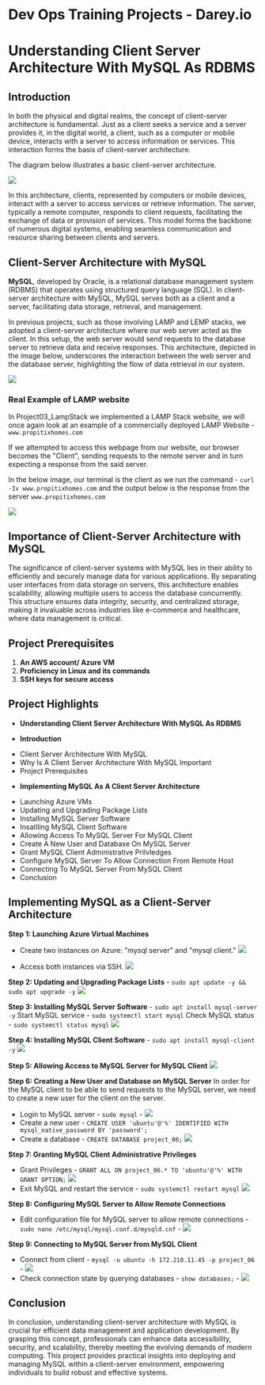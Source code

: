 # Dev Ops Training Projects - Darey.io  

# Understanding Client Server Architecture With MySQL As RDBMS

## Introduction

In both the physical and digital realms, the concept of client-server architecture is fundamental. Just as a client seeks a service and a server provides it, in the digital world, a client, such as a computer or mobile device, interacts with a server to access information or services. This interaction forms the basis of client-server architecture.

The diagram below illustrates a basic client-server architecture.

![](Images/simple_client_server.png)

In this architecture, clients, represented by computers or mobile devices, interact with a server to access services or retrieve information. The server, typically a remote computer, responds to client requests, facilitating the exchange of data or provision of services. This model forms the backbone of numerous digital systems, enabling seamless communication and resource sharing between clients and servers.


## Client-Server Architecture with MySQL

**MySQL**, developed by Oracle, is a relational database management system (RDBMS) that operates using structured query language (SQL). In client-server architecture with MySQL, MySQL serves both as a client and a server, facilitating data storage, retrieval, and management.

In previous projects, such as those involving LAMP and LEMP stacks, we adopted a client-server architecture where our web server acted as the client. In this setup, the web server would send requests to the database server to retrieve data and receive responses. This architecture, depicted in the image below, underscores the interaction between the web server and the database server, highlighting the flow of data retrieval in our system.

![](Images/mysql_cl_serv.png)

### Real Example of LAMP website

In Project03_LampStack we implemented a LAMP Stack website, we will once again look at an example of a commercially deployed LAMP Website -  `www.propitixhomes.com`

If we attempted to access this webpage from our website, our browser becomes the "Client", sending requests to the remote server and in turn expecting a response from the said server.

In the below image, our terminal is the client as we run the command - `curl -Iv www.propitixhomes.com` and the output below is the response from the server `www.propitixhomes.com`

![](<Images/01. propit_01.png>)

## Importance of Client-Server Architecture with MySQL

The significance of client-server systems with MySQL lies in their ability to efficiently and securely manage data for various applications. By separating user interfaces from data storage on servers, this architecture enables scalability, allowing multiple users to access the database concurrently. This structure ensures data integrity, security, and centralized storage, making it invaluable across industries like e-commerce and healthcare, where data management is critical.

## Project Prerequisites

1. **An AWS account/ Azure VM**
2. **Proficiency in Linux and its commands**
3. **SSH keys for secure access**


## Project Highlights

* **Understanding Client Server Architecture With MySQL As RDBMS**

* **Introduction**

 - Client Server Architecture With MySQL
 - Why Is A Client Server Architecture With MySQL Important
 - Project Prerequisites

* **Implementing MySQL As A Client Server Architecture**

 - Launching Azure VMs
 - Updating and Upgrading Package Lists
 - Installing MySQL Server Software
 - Insatlling MySQL Client Software
 - Allowing Access To MySQL Server For MySQL Client
 - Create A New User and Database On MySQL Server
 - Grant MySQL Client Administrative Prilvledges
 - Configure MySQL Server To Allow Connection From Remote Host
 - Connecting To MySQL Server From MySQL Client
 - Conclusion


## Implementing MySQL as a Client-Server Architecture

**Step 1: Launching Azure Virtual Machines**

- Create two instances on Azure: "mysql server" and "mysql client."
![](<Images/04. instances.png>)

- Access both instances via SSH.
![](<Images/02. ssh_client_server.png>)

**Step 2: Updating and Upgrading Package Lists** - `sudo apt update -y && sudo apt upgrade -y`
![](<Images/03. apt_update_upgrade.png>)

**Step 3: Installing MySQL Server Software** - `sudo apt install mysql-server -y`
Start MySQL service - `sudo systemctl start mysql`
Check MySQL status - `sudo systemctl status mysql`
![](<Images/05. status.png>)

**Step 4: Installing MySQL Client Software** - `sudo apt install mysql-client -y`
![](<Images/06. client_in.png>)

**Step 5: Allowing Access to MySQL Server for MySQL Client**
![](<Images/07. allow_inbound.png>)

**Step 6: Creating a New User and Database on MySQL Server**
In order for the MySQL client to be able to send requests to the MySQL server, we need to create a new user for the client on the server.

- Login to MySQL server - `sudo mysql` - 
![](<Images/08. login_server.png>)
- Create a new user - `CREATE USER 'ubuntu'@'%' IDENTIFIED WITH mysql_native_password BY 'password';`
- Create a database -  `CREATE DATABASE project_06;`
![](<Images/10. db_user.png>)

**Step 7: Granting MySQL Client Administrative Privileges**
- Grant Privileges - `GRANT ALL ON project_06.* TO 'ubuntu'@'%' WITH GRANT OPTION;`
![](<Images/11. grant_pri.png>)
- Exit MySQL and restart the service - `sudo systemctl restart mysql`
![](<Images/12. exit_restart.png>)

**Step 8: Configuring MySQL Server to Allow Remote Connections**

- Edit configuration file for MySQL server to allow remote connections - `sudo nano /etc/mysql/mysql.conf.d/mysqld.cnf` - 
![](<Images/13. bind_add.png>)


**Step 9: Connecting to MySQL Server from MySQL Client**
- Connect from client - `mysql -u ubuntu -h 172.210.11.45 -p project_06` - 
![](<Images/14. connect_from_client.png>)
- Check connection state by querying databases - `show databases;` - 
![](<Images/15. show_db.png>)

## Conclusion
In conclusion, understanding client-server architecture with MySQL is crucial for efficient data management and application development. By grasping this concept, professionals can enhance data accessibility, security, and scalability, thereby meeting the evolving demands of modern computing. This project provides practical insights into deploying and managing MySQL within a client-server environment, empowering individuals to build robust and effective systems.